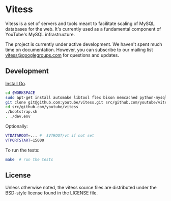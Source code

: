 Vitess
======

Vitess is a set of servers and tools meant to facilitate scaling of MySQL databases for the web.
It's currently used as a fundamental component of YouTube's MySQL infrastructure.

The project is currently under active development. We haven't spent much time on documentation.
However, you can subscribe to our mailing list vitess@googlegroups.com for questions and updates.

Development
-----------

[Install Go](http://golang.org/doc/install).

``` sh
cd $WORKSPACE
sudo apt-get install automake libtool flex bison memcached python-mysqldb libssl-dev # to compile MySQL
git clone git@github.com:youtube/vitess.git src/github.com/youtube/vitess
cd src/github.com/youtube/vitess
./bootstrap.sh
. ./dev.env
```

Optionally:

``` sh
VTDATAROOT=... #  $VTROOT/vt if not set
VTPORTSTART=15000
```

To run the tests:

``` sh
make  # run the tests
```

License
-------

Unless otherwise noted, the vitess source files are distributed
under the BSD-style license found in the LICENSE file.
